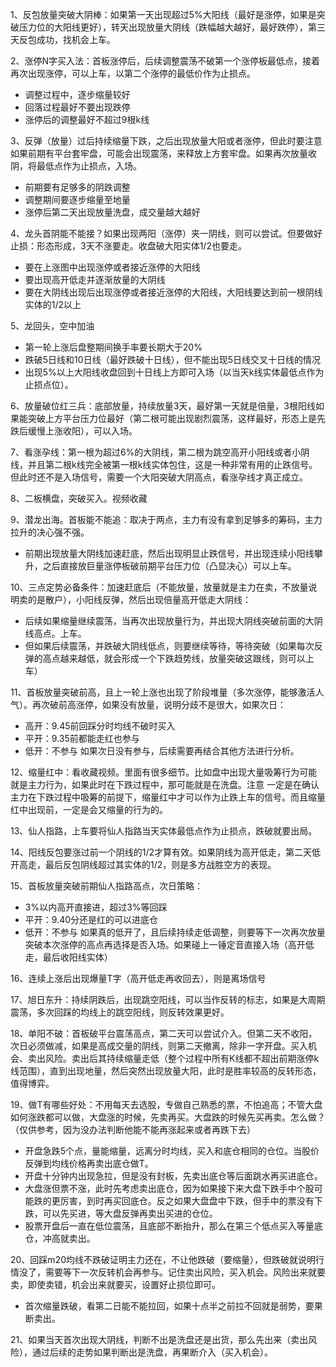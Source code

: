 1、反包放量突破大阴棒：如果第一天出现超过5%大阳线（最好是涨停，如果是突破压力位的大阳线更好），转天出现放量大阴线（跌幅越大越好，最好跌停），第三天反包成功，找机会上车。

2、涨停N字买入法：首板涨停后，后续调整震荡不破第一个涨停板最低点，接着再次出现涨停，可以上车，以第二个涨停的最低价作为止损点。
- 调整过程中，逐步缩量较好
- 回落过程最好不要出现跌停
- 涨停后的调整最好不超过9根k线

3、反弹（放量）过后持续缩量下跌，之后出现放量大阳或者涨停，但此时要注意如果前期有平台套牢盘，可能会出现震荡，来释放上方套牢盘。如果再次放量收阴，将最低点作为止损点，入场。
- 前期要有足够多的阴跌调整
- 调整期间要逐步缩量至地量
- 涨停后第二天出现放量洗盘，成交量越大越好

4、龙头首阴能不能接？如果出现两阳（涨停）夹一阴线，则可以尝试。但要做好止损：形态形成，3天不涨要走。收盘破大阳实体1/2也要走。
- 要在上涨图中出现涨停或者接近涨停的大阳线
- 要出现高开低走并逐渐放量的大阴线
- 要在大阴线出现后出现涨停或者接近涨停的大阳线，大阳线要达到前一根阴线实体的1/2以上

5、龙回头，空中加油
- 第一轮上涨后盘整期间换手率要长期大于20%
- 跌破5日线和10日线（最好跌破十日线），但不能出现5日线交叉十日线的情况
- 出现5%以上大阳线收盘回到十日线上方即可入场（以当天k线实体最低点作为止损点位）。

6、放量破位红三兵：底部放量，持续放量3天，最好第一天就是倍量，3根阳线如果能突破上方平台压力位最好（第二根可能出现剧烈震荡，这样最好，形态上是先跌后缓慢上涨收阳），可以入场。

7、看涨孕线：第一根为超过6%的大阴线，第二根为跳空高开小阳线或者小阴线，并且第二根k线完全被第一根k线实体包住，这是一种非常有用的止跌信号。但此时还不是入场信号，需要一个大阳突破大阴高点，看涨孕线才真正成立。

8、二板横盘，突破买入。视频收藏

9、潜龙出海。首板能不能追：取决于两点，主力有没有拿到足够多的筹码，主力拉升的决心强不强。
- 前期出现放量大阴线加速赶底，然后出现明显止跌信号，并出现连续小阳线攀升，之后直接放巨量涨停板破前期平台压力位（凸显决心）可以上车。

10、三点定势必备条件：加速赶底后（不能放量，放量就是主力在卖，不放量说明卖的是散户），小阳线反弹，然后出现倍量高开低走大阴线：
- 后续如果缩量继续震荡，当再次出现放量行为，并出现大阴线突破前面的大阴线高点。上车。
- 但如果后续震荡，并跌破大阴线低点，则要继续等待，等待突破（如果每次反弹的高点越来越低，就会形成一个下跌趋势线，放量突破这跟线，则可以上车）

11、首板放量突破前高，且上一轮上涨也出现了阶段堆量（多次涨停，能够激活人气）。再次破前高涨停，如果没有放量，说明分歧不是很大，如果次日：
- 高开：9.45前回踩分时均线不破时买入
- 平开：9.35前都能走红也参与
- 低开：不参与
如果次日没有参与，后续需要再结合其他方法进行分析。

12、缩量红中：看收藏视频。里面有很多细节。比如盘中出现大量吸筹行为可能就是主力行为，如果此时在下跌过程中，那可能就是在洗盘。注意  一定是在确认主力在下跌过程中吸筹的前提下，缩量红中才可以作为止跌上车的信号。而且缩量红中出现前，一定是会又缩量的行为的。

13、仙人指路，上车要将仙人指路当天实体最低点作为止损点，跌破就要出局。

14、阳线反包要涨过前一个阴线的1/2才算有效。如果阴线为高开低走，第二天低开高走，最后反包阴线超过其实体的1/2，则是多方战胜空方的表现。

15、首板放量突破前期仙人指路高点，次日策略：
- 3%以内高开直接进，超过3%等回踩
- 平开：9.40分还是红的可以进底仓
- 低开：不参与
如果真的低开了，且后续持续走低调整，则要等下一次再次放量突破本次涨停的高点再选择是否入场。如果碰上一锤定音直接入场（高开低走，最后收阳线实体）

16、连续上涨后出现爆量T字（高开低走再收回去），则是离场信号

17、旭日东升：持续阴跌后，出现跳空阳线，可以当作反转的标志，如果是大周期震荡，多次回踩的均线上的跳空阳线，则反转效果更好。

18、单阳不破：首板破平台震荡高点，第二天可以尝试介入。但第二天不收阳，次日必须做减，如果是高成交量的阴线，则第二天撤离，除非一字开盘。买入机会、卖出风险。卖出后其持续缩量走低（整个过程中所有K线都不超出前期涨停k线范围），直到出现地量，然后突然出现放量大阳，此时是胜率较高的反转形态，值得博弈。

19、做T有哪些好处：不用每天去选股，专做自己熟悉的票，不怕追高；不管大盘如何涨跌都可以做，大盘涨的时候，先卖再买。大盘跌的时候先买再卖。怎么做？（仅供参考，因为没办法判断他能不能再涨起来或者再跌下去）
- 开盘急跌5个点，量能缩量，远离分时均线，买入和底仓相同的仓位。当股价反弹到均线价格再卖出底仓做T。
- 开盘十分钟内出现急拉，但是没有封板，先卖出底仓等后面跳水再买进底仓。
- 大盘涨但票不涨，此时先考虑卖出底仓，因为如果接下来大盘下跌手中个股可能跌的更厉害，到时再买回底仓。反之如果大盘盘中下跌，但手中的票没有下跌，可以先买进，等大盘反弹再卖出买进的仓位。
- 股票开盘后一直在低位震荡，且底部不断抬升，那么在第三个低点买入等量底仓，冲高就卖出。

20、回踩m20均线不跌破证明主力还在，不让他跌破（要缩量），但跌破就说明行情没了，需要等下一次反转机会再参与。记住卖出风险，买入机会。风险出来就要卖，即使卖错，机会出来就要买，设置好止损位即可。
- 首次缩量跌破，看第二日能不能拉回，如果十点半之前拉不回就是弱势，要果断卖出。

21、如果当天首次出现大阴线，判断不出是洗盘还是出货，那么先出来（卖出风险），通过后续的走势如果判断出是洗盘，再果断介入（买入机会）。